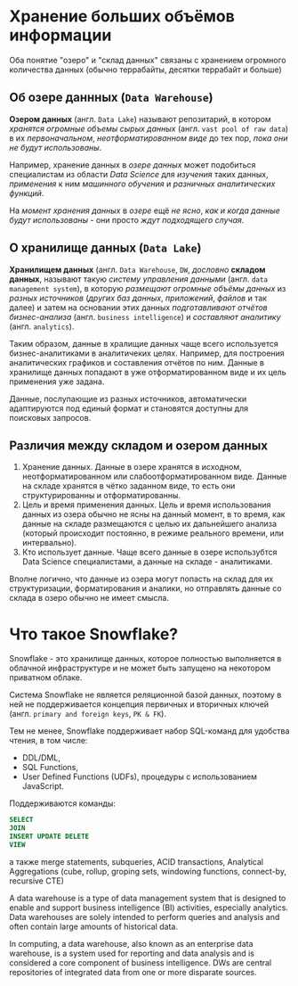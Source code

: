 
# Хранение больших объёмов информации

Оба понятие "озеро" и "склад данных" связаны с хранением огромного количества данных (обычно террабайты, десятки террабайт и больше) 

## Об озере даннных (`Data Warehouse`)

**Озером данных** (англ. `Data Lake`) называют репозитарий, в котором *хранятся огромные объемы сырых данных* (англ. `vast pool of raw data`) в их *первоначальном*, *неотформатированном виде* до тех пор, *пока они не будут использованы*. 

Например, хранение данных в *озере данных* может подобиться специалистам из области *Data Science* для *изучения* таких данных, *применения* к ним *машинного обучения* и *разничных аналитических функций*. 

На *момент хранения данных* в *озере* ещё *не ясно*, *как и когда данные будут использованы* - они просто *ждут подходящего случая*.

## О хранилище данных (`Data Lake`)

**Хранилищем данных** (англ. `Data Warehouse`, `DW`, *дословно* **складом данных**, называют такую *систему управления данными* (англ. `data management system`), в которую *размещают огромные объёмы данных* из *разных источников* (*других баз данных*, *приложений*, *файлов* и так далее) и затем на основании этих данных *подготавливают отчётов бизнес-анализа* (англ. `business intelligence`) и *составляют* *аналитику* (англ. `analytics`). 

Таким образом, данные в хралищие данных чаще всего используется бизнес-аналитиками в аналитичеких целях. Например, для построения аналитических графиков и составления отчётов по ним. Данные в хранилище данных попадают в уже отформатированном виде и их цель применения уже задана.

Данные, послупающие из разных источников, автоматически адаптируются под единый формат и становятся доступны для поисковых запросов.

<!-- Чаще всего хранилища данных содержат огромные объёмы исторической информации (террабаты или даже десятки террабайт). -->

<!-- Данные чаще всего поступают из многих источников в разных форматах, которые затем адаптируются под один формат и доступны для выполнения поисковых запросов. -->

<!-- Данные в такой системе обычно доступны только для чтения. -->

## Различия между складом и озером данных

1) Хранение данных. Данные в озере хранятся в исходном, неотформатированном или слабоотформатированном виде. Данные на складе хранятся в чётко заданном виде, то есть они структурированны и отформатированны.
2) Цель и время применения данных. Цель и время использования данных из озера обычно не ясны на данный момент, в то время, как данные на складе размещаются с целью их дальнейшего анализа (который происходит постоянно, в режиме реального времени, или интервально).
3) Кто использует данные. Чаще всего данные в озере использубтся Data Science специалистами, а данные на складе - аналитиками.

Вполне логично, что данные из озера могут попасть на склад для их структуризации, форматирования и аналики, но отправлять данные со склада в озеро обычно не имеет смысла.

# Что такое Snowflake?


Snowflake - это хранилище данных, которое полностью выполняется в облачной инфраструктуре и не может быть запущено на некотором приватном облаке.

Система Snowflake не является реляционной базой данных, поэтому в ней не поддерживается концепция первичных и вторичных ключей (англ. `primary and foreign keys`, `PK & FK`).

Тем не менее, Snowflake поддерживает набор SQL-команд для удобства чтения, в том числе:
- DDL/DML,
- SQL Functions,
- User Defined Functions (UDFs), процедуры с использованием JavaScript.

Поддерживаются команды:
```sql
SELECT
JOIN
INSERT UPDATE DELETE
VIEW
```
а также merge statements, subqueries, ACID transactions, Analytical Aggregations (cube, rollup, groping sets, windowing functions, connect-by, recursive CTE)

A data warehouse is a type of data management system that is designed to enable and support business intelligence (BI) activities, especially analytics. Data warehouses are solely intended to perform queries and analysis and often contain large amounts of historical data.

In computing, a data warehouse, also known as an enterprise data warehouse, is a system used for reporting and data analysis and is considered a core component of business intelligence. DWs are central repositories of integrated data from one or more disparate sources.
